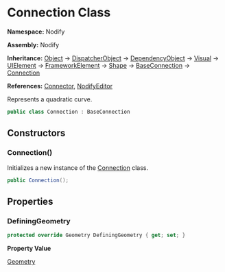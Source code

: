 # Connection Class  
  
**Namespace:** Nodify  
  
**Assembly:** Nodify  
  
**Inheritance:** [Object](https://docs.microsoft.com/en-us/dotnet/api/System.Object) → [DispatcherObject](https://docs.microsoft.com/en-us/dotnet/api/System.Windows.Threading.DispatcherObject) → [DependencyObject](https://docs.microsoft.com/en-us/dotnet/api/System.Windows.DependencyObject) → [Visual](https://docs.microsoft.com/en-us/dotnet/api/System.Windows.Media.Visual) → [UIElement](https://docs.microsoft.com/en-us/dotnet/api/System.Windows.UIElement) → [FrameworkElement](https://docs.microsoft.com/en-us/dotnet/api/System.Windows.FrameworkElement) → [Shape](https://docs.microsoft.com/en-us/dotnet/api/System.Windows.Shapes.Shape) → [BaseConnection](BaseConnection) → [Connection](Connection)  
  
**References:** [Connector](Connector), [NodifyEditor](NodifyEditor)  
  
Represents a quadratic curve.  
  
```csharp  
public class Connection : BaseConnection  
```  
## Constructors  
  
### Connection()  
  
Initializes a new instance of the [Connection](Connection) class.  
  
```csharp  
public Connection();  
```  
## Properties  
  
### DefiningGeometry  
  
```csharp  
protected override Geometry DefiningGeometry { get; set; }  
```  
**Property Value**  
  
[Geometry](https://docs.microsoft.com/en-us/dotnet/api/System.Windows.Media.Geometry)  
  

